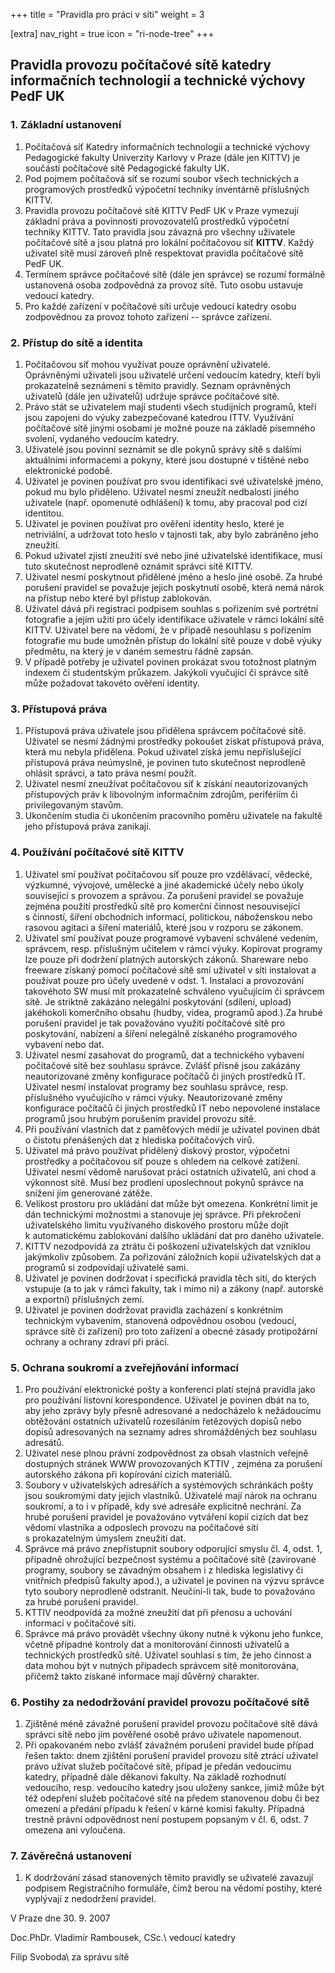 +++
title = "Pravidla pro práci v síti"
weight = 3

[extra]
nav_right = true
icon = "ri-node-tree"
+++

## Pravidla provozu počítačové sítě katedry informačních technologií a technické výchovy PedF UK

### 1. Základní ustanovení

1.  Počítačová síť Katedry informačních technologií a technické výchovy
    Pedagogické fakulty Univerzity Karlovy v Praze (dále jen KITTV) je
    součástí počítačové sítě Pedagogické fakulty UK.
2.  Pod pojmem počítačová síť se rozumí soubor všech technických a
    programových prostředků výpočetní techniky inventárně příslušných
    KITTV.
3.  Pravidla provozu počítačové sítě KITTV PedF UK v Praze vymezují
    základní práva a povinnosti provozovatelů prostředků výpočetní
    techniky KITTV. Tato pravidla jsou závazná pro všechny uživatele
    počítačové sítě a jsou platná pro lokální počítačovou síť **KITTV**.
    Každý uživatel sítě musí zároveň plně respektovat pravidla
    počítačové sítě PedF UK.
4.  Termínem správce počítačové sítě (dále jen správce) se rozumí
    formálně ustanovená osoba zodpovědná za provoz sítě. Tuto osobu
    ustavuje vedoucí katedry.
5.  Pro každé zařízení v počítačové síti určuje vedoucí katedry osobu
    zodpovědnou za provoz tohoto zařízení -- správce zařízení.

### 2. Přístup do sítě a identita

1.  Počítačovou síť mohou využívat pouze oprávnění uživatelé.
    Oprávněnými uživateli jsou uživatelé určení vedoucím katedry, kteří
    byli prokazatelně seznámeni s těmito pravidly. Seznam oprávněných
    uživatelů (dále jen uživatelů) udržuje správce počítačové sítě.
2.  Právo stát se uživatelem mají studenti všech studijních programů,
    kteří jsou zapojeni do výuky zabezpečované katedrou ITTV. Využívání
    počítačové sítě jinými osobami je možné pouze na základě písemného
    svolení, vydaného vedoucím katedry.
3.  Uživatelé jsou povinni seznámit se dle pokynů správy sítě s dalšími
    aktuálními informacemi a pokyny, které jsou dostupné v tištěné nebo
    elektronické podobě.
4.  Uživatel je povinen používat pro svou identifikaci své uživatelské
    jméno, pokud mu bylo přiděleno. Uživatel nesmí zneužít nedbalosti
    jiného uživatele (např. opomenuté odhlášení) k tomu, aby pracoval
    pod cizí identitou.
5.  Uživatel je povinen používat pro ověření identity heslo, které je
    netriviální, a udržovat toto heslo v tajnosti tak, aby bylo
    zabráněno jeho zneužití.
6.  Pokud uživatel zjistí zneužití své nebo jiné uživatelské
    identifikace, musí tuto skutečnost neprodleně oznámit správci sítě
    KITTV.
7.  Uživatel nesmí poskytnout přidělené jméno a heslo jiné osobě. Za
    hrubé porušení pravidel se považuje jejich poskytnutí osobě, která
    nemá nárok na přístup nebo které byl přístup zablokován.
8.  Uživatel dává při registraci podpisem souhlas s pořízením své
    portrétní fotografie a jejím užití pro účely identifikace uživatele
    v rámci lokální sítě KITTV. Uživatel bere na vědomí, že v případě
    nesouhlasu s pořízením fotografie mu bude umožněn přístup do lokální
    sítě pouze v době výuky předmětu, na který je v daném semestru řádně
    zapsán.
9.  V případě potřeby je uživatel povinen prokázat svou totožnost
    platným indexem či studentským průkazem. Jakýkoli vyučující či
    správce sítě může požadovat takovéto ověření identity.

### 3. Přístupová práva

1.  Přístupová práva uživatele jsou přidělena správcem počítačové sítě.
    Uživatel se nesmí žádnými prostředky pokoušet získat přístupová
    práva, která mu nebyla přidělena. Pokud uživatel získá jemu
    nepříslušející přístupová práva neúmyslně, je povinen tuto
    skutečnost neprodleně ohlásit správci, a tato práva nesmí použít.
2.  Uživatel nesmí zneužívat počítačovou síť k získání neautorizovaných
    přístupových práv k libovolným informačním zdrojům, perifériím či
    privilegovaným stavům.
3.  Ukončením studia či ukončením pracovního poměru uživatele na fakultě
    jeho přístupová práva zanikají.

### 4. Používání počítačové sítě KITTV

1.  Uživatel smí používat počítačovou síť pouze pro vzdělávací, vědecké,
    výzkumné, vývojové, umělecké a jiné akademické účely nebo úkoly
    související s provozem a správou. Za porušení pravidel se považuje
    zejména použití prostředků sítě pro komerční činnost nesouvisející
    s činností, šíření obchodních informací, politickou, náboženskou
    nebo rasovou agitaci a šíření materiálů, které jsou v rozporu se
    zákonem.
2.  Uživatel smí používat pouze programové vybavení schválené vedením,
    správcem, resp. příslušným učitelem v rámci výuky. Kopírovat
    programy lze pouze při dodržení platných autorských zákonů.
    Shareware nebo freeware získaný pomocí počítačové sítě smí uživatel
    v síti instalovat a používat pouze pro účely uvedené v odst. 1.
    Instalaci a provozování takovéhoto SW musí mít prokazatelně
    schváleno vyučujícím či správcem sítě. Je striktně zakázáno
    nelegální poskytování (sdílení, upload) jakéhokoli komerčního obsahu
    (hudby, videa, programů apod.).Za hrubé porušení pravidel je tak
    považováno využití počítačové sítě pro poskytování, nabízení a
    šíření nelegálně získaného programového vybavení nebo dat.
3.  Uživatel nesmí zasahovat do programů, dat a technického vybavení
    počítačové sítě bez souhlasu správce. Zvlášť přísně jsou zakázány
    neautorizované změny konfigurace počítačů či jiných prostředků IT.
    Uživatel nesmí instalovat programy bez souhlasu správce, resp.
    příslušného vyučujícího v rámci výuky. Neautorizované změny
    konfigurace počítačů či jiných prostředků IT nebo nepovolené
    instalace programů jsou hrubým porušením pravidel provozu sítě.
4.  Při používání vlastních dat z paměťových médií je uživatel povinen
    dbát o čistotu přenášených dat z hlediska počítačových virů.
5.  Uživatel má právo používat přidělený diskový prostor, výpočetní
    prostředky a počítačovou síť pouze s ohledem na celkové zatížení.
    Uživatel nesmí vědomě narušovat práci ostatních uživatelů, ani chod
    a výkonnost sítě. Musí bez prodlení uposlechnout pokynů správce na
    snížení jím generované zátěže.
6.  Velikost prostoru pro ukládání dat může být omezena. Konkrétní limit
    je dán technickými možnostmi a stanovuje jej správce. Při překročení
    uživatelského limitu využívaného diskového prostoru může dojít
    k automatickému zablokování dalšího ukládání dat pro daného
    uživatele.
7.  KITTV nezodpovídá za ztrátu či poškození uživatelských dat vzniklou
    jakýmkoliv způsobem. Za pořizování záložních kopií uživatelských dat
    a programů si zodpovídají uživatelé sami.
8.  Uživatel je povinen dodržovat i specifická pravidla těch sítí, do
    kterých vstupuje (a to jak v rámci fakulty, tak i mimo ni) a zákony
    (např. autorské a exportní) příslušných zemí.
9.  Uživatel je povinen dodržovat pravidla zacházení s konkrétním
    technickým vybavením, stanovená odpovědnou osobou (vedoucí, správce
    sítě či zařízení) pro toto zařízení a obecné zásady protipožární
    ochrany a ochrany zdraví při práci.

### 5. Ochrana soukromí a zveřejňování informací

1.  Pro používání elektronické pošty a konferencí platí stejná pravidla
    jako pro používání listovní korespondence. Uživatel je povinen dbát
    na to, aby jeho zprávy byly přesně adresované a nedocházelo
    k nežádoucímu obtěžování ostatních uživatelů rozesíláním řetězových
    dopisů nebo dopisů adresovaných na seznamy adres shromážděných bez
    souhlasu adresátů.
2.  Uživatel nese plnou právní zodpovědnost za obsah vlastních veřejně
    dostupných stránek WWW provozovaných KTTIV , zejména za porušení
    autorského zákona při kopírování cizích materiálů.
3.  Soubory v uživatelských adresářích a systémových schránkách pošty
    jsou soukromými daty jejich vlastníků. Uživatelé mají nárok na
    ochranu soukromí, a to i v případě, kdy své adresáře explicitně
    nechrání. Za hrubé porušení pravidel je považováno vytváření kopií
    cizích dat bez vědomí vlastníka a odposlech provozu na počítačové
    sítí s prokazatelným úmyslem zneužití dat.
4.  Správce má právo znepřístupnit soubory odporující smyslu čl. 4,
    odst. 1, případně ohrožující bezpečnost systému a počítačové sítě
    (zavirované programy, soubory se závadným obsahem i z hlediska
    legislativy či vnitřních předpisů fakulty apod.), a uživatel je
    povinen na výzvu správce tyto soubory neprodleně odstranit.
    Neučiní-li tak, bude to považováno za hrubé porušení pravidel.
5.  KTTIV neodpovídá za možné zneužití dat při přenosu a uchování
    informací v počítačové síti.
6.  Správce má právo provádět všechny úkony nutné k výkonu jeho funkce,
    včetně případné kontroly dat a monitorování činnosti uživatelů a
    technických prostředků sítě. Uživatel souhlasí s tím, že jeho
    činnost a data mohou být v nutných případech správcem sítě
    monitorována, přičemž takto získané informace mají důvěrný
    charakter.

### 6. Postihy za nedodržování pravidel provozu počítačové sítě

1.  Zjištěné méně závažné porušení pravidel provozu počítačové sítě dává
    správci sítě nebo jím pověřené osobě právo uživatele napomenout.
2.  Při opakovaném nebo zvlášť závažném porušení pravidel bude případ
    řešen takto: dnem zjištění porušení pravidel provozu sítě ztrácí
    uživatel právo užívat služeb počítačové sítě, případ je předán
    vedoucímu katedry, případně dále děkanovi fakulty. Na základě
    rozhodnutí vedoucího, resp. vedoucího katedry jsou uloženy sankce,
    jimiž může být též odepření služeb počítačové sítě na předem
    stanovenou dobu či bez omezení a předání případu k řešení v kárné
    komisi fakulty. Případná trestně právní odpovědnost není postupem
    popsaným v čl. 6, odst. 7 omezena ani vyloučena.

### 7. Závěrečná ustanovení

1.  K dodržování zásad stanovených těmito pravidly se uživatelé zavazují
    podpisem Registračního formuláře, čímž berou na vědomí postihy,
    které vyplývají z nedodržení pravidel.

V Praze dne 30. 9. 2007

  Doc.PhDr. Vladimír Rambousek, CSc.\ vedoucí katedry

  Filip Svoboda\ za správu sítě
